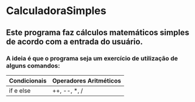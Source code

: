 # CalculadoraSimples
## Este programa faz cálculos matemáticos simples de acordo com a entrada do usuário.

### A ideia é que o programa seja um exercício de utilização de alguns comandos:
 
 Condicionais | Operadores Aritméticos
 |---|---
 if e else | ++, --, *, / 


